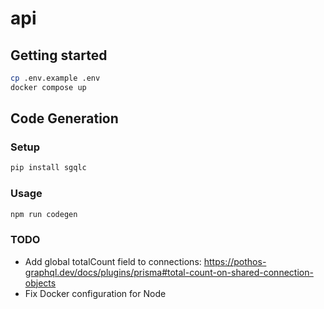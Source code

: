# api

## Getting started

```bash
cp .env.example .env
docker compose up
```

## Code Generation

### Setup

```bash
pip install sgqlc
```

### Usage

```bash
npm run codegen
```

### TODO

- Add global totalCount field to connections: https://pothos-graphql.dev/docs/plugins/prisma#total-count-on-shared-connection-objects
- Fix Docker configuration for Node
